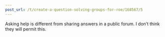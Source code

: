 ```yaml
---
post_url: /t/create-a-question-solving-groups-for-roe/168567/5
---
```

Asking help is different from sharing answers in a public forum. I don’t think they will permit this.